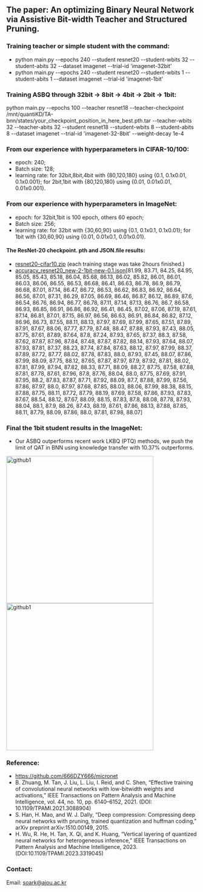 ## The paper: An optimizing Binary Neural Network via Assistive Bit-width Teacher and Structured Pruning.

### Training teacher or simple student with the command:
* python main.py --epochs 240 --student resnet20 --student-wbits 32 --student-abits 32 --dataset imagenet --trial-id 'imagenet-32bit'
* python main.py --epochs 240 --student resnet20 --student-wbits 1 --student-abits 1 --dataset imagenet --trial-id 'imagenet-1bit'

### Training ASBQ through 32bit -> 8bit -> 4bit -> 2bit -> 1bit:
python main.py --epochs 100 --teacher resnet18 --teacher-checkpoint /mnt/quantiKD/TA-bnn/states/your_checkpoint_position_in_here_best.pth.tar --teacher-wbits 32 --teacher-abits 32 --student resnet18 --student-wbits 8 --student-abits 8 --dataset imagenet --trial-id 'imagenet-32-8bit' --weight-decay 1e-4

### From our experience with hyperparameters in CIFAR-10/100:
* epoch: 240;
* Batch size: 128;
* learning rate: for 32bit,8bit,4bit with {80,120,180} using {0.1, 0.1x0.01, 0.1x0.001}; for 2bit,1bit with {80,120,180} using {0.01, 0.01x0.01, 0.01x0.001}.

### From our experience with hyperparameters in ImageNet:
* epoch: for 32bit,1bit is 100 epoch, others 60 epoch;
* Batch size: 256;
* learning rate: for 32bit with {30,60,90} using {0.1, 0.1x0.1, 0.1x0.01}; for 1bit with {30,60,90} using {0.01, 0.01x0.1, 0.01x0.01}.

#### The ResNet-20 checkpoint. pth and JSON.file results:
* [resnet20-cifar10.zip](https://github.com/user-attachments/files/15507611/resnet20-cifar10.zip) (each training stage was take 2hours finished.)
* [accuracy_resnet20_new-2-1bit-new-0.1.json](https://github.com/user-attachments/files/15507553/accuracy_resnet20_new-2-1bit-new-0.1.json)[81.99, 83.71, 84.25, 84.95, 85.05, 85.43, 85.18, 86.04, 85.68, 86.13, 86.02, 85.82, 86.01, 86.01, 86.03, 86.06, 86.55, 86.53, 86.68, 86.41, 86.63, 86.78, 86.9, 86.79, 86.68, 87.01, 87.14, 86.47, 86.72, 86.53, 86.62, 86.83, 86.92, 86.64, 86.56, 87.01, 87.31, 86.29, 87.05, 86.69, 86.46, 86.87, 86.12, 86.89, 87.6, 86.54, 86.76, 86.94, 86.77, 86.78, 87.11, 87.14, 87.13, 86.76, 86.7, 86.58, 86.93, 86.85, 86.91, 86.86, 86.92, 86.41, 86.45, 87.02, 87.06, 87.19, 87.61, 87.14, 86.81, 87.01, 87.15, 86.97, 86.56, 86.63, 86.91, 86.84, 86.82, 87.12, 86.96, 86.73, 87.55, 88.11, 88.13, 87.97, 87.69, 87.99, 87.65, 87.51, 87.89, 87.91, 87.67, 88.06, 87.77, 87.79, 87.48, 88.47, 87.88, 87.93, 87.43, 88.05, 87.75, 87.61, 87.89, 87.64, 87.8, 87.24, 87.93, 87.65, 87.37, 88.3, 87.58, 87.62, 87.87, 87.96, 87.84, 87.48, 87.87, 87.82, 88.14, 87.93, 87.64, 88.07, 87.93, 87.81, 87.37, 88.23, 87.74, 87.84, 87.63, 88.12, 87.97, 87.99, 88.37, 87.89, 87.72, 87.77, 88.02, 87.78, 87.83, 88.0, 87.93, 87.45, 88.07, 87.86, 87.99, 88.09, 87.75, 88.12, 87.65, 87.87, 87.97, 87.9, 87.92, 87.81, 88.02, 87.81, 87.99, 87.94, 87.82, 88.33, 87.71, 88.09, 88.27, 87.75, 87.58, 87.88, 87.81, 87.78, 87.61, 87.96, 87.8, 87.76, 88.04, 88.0, 87.75, 87.69, 87.91, 87.95, 88.2, 87.83, 87.87, 87.71, 87.92, 88.09, 87.7, 87.88, 87.99, 87.56, 87.86, 87.97, 88.0, 87.97, 87.68, 87.85, 88.03, 88.06, 87.99, 88.38, 88.15, 87.88, 87.75, 88.11, 87.72, 87.79, 88.19, 87.69, 87.58, 87.86, 87.93, 87.83, 87.67, 88.54, 88.12, 87.67, 88.09, 88.15, 87.83, 87.8, 88.08, 87.78, 87.93, 88.04, 88.1, 87.9, 88.26, 87.43, 88.19, 87.61, 87.86, 88.13, 87.88, 87.85, 88.11, 87.79, 88.09, 87.86, 88.0, 87.81, 87.98, 88.07] 

### Final the 1bit student results in the ImageNet:
* Our ASBQ outperforms recent work LKBQ (PTQ) methods, we push the limit of QAT in BNN using knowledge transfer with 10.37% outperforms.
<img width="388" alt="github1" src="![image](https://github.com/Luadoo/ASBQ/assets/58927660/e9d432e7-9973-4709-8d39-3be4b0c3d54b)">
<img width="388" alt="github1" src="https://github.com/Luadoo/ASBQ/assets/58927660/44e2a42a-8b13-4b32-b2f1-2be27ce95209">





### Reference:
* https://github.com/666DZY666/micronet
* B. Zhuang, M. Tan, J. Liu, L. Liu, I. Reid, and C. Shen, “Effective training of convolutional neural networks with low-bitwidth weights and activations,” IEEE Transactions on Pattern Analysis and Machine Intelligence, vol. 44, no. 10, pp. 6140–6152, 2021.  (DOI: 10.1109/TPAMI.2021.3088904)
* S. Han, H. Mao, and W. J. Dally, “Deep compression: Compressing deep neural networks with pruning, trained quantization and huffman coding,” arXiv preprint arXiv:1510.00149, 2015.
* H. Wu, R. He, H. Tan, X. Qi, and K. Huang, “Vertical layering of quantized neural networks for heterogeneous inference,” IEEE Transactions on Pattern Analysis and Machine Intelligence, 2023. (DOI:10.1109/TPAMI.2023.3319045)

### Contact:
Email: soark@ajou.ac.kr

